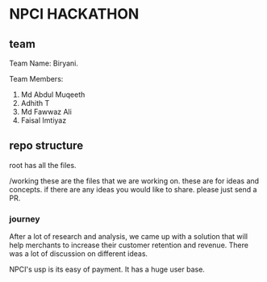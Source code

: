 # NPCI HACKATHON

## team 
Team Name: Biryani.

Team Members:
1. Md Abdul Muqeeth
2. Adhith T
3. Md Fawwaz Ali
4. Faisal Imtiyaz


## repo structure

root has all the files.

/working
    these are the files that we are working on.
    these are for ideas and concepts.
    if there are any ideas you would like to share. please just send a PR.



### journey

After a lot of research and analysis, we came up with a solution that will help merchants to increase their customer retention and revenue.
There was a lot of discussion on different ideas.

NPCI's usp is its easy of payment.
It has a huge user base.
